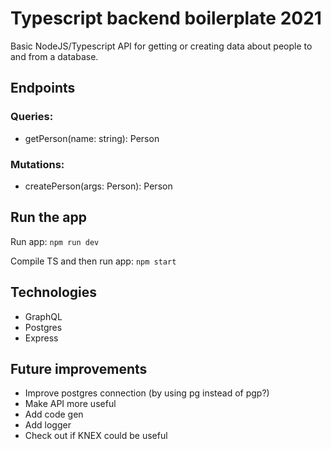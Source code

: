# Typescript backend boilerplate 2021

Basic NodeJS/Typescript API for getting or creating data about people to and from a database.

## Endpoints

### Queries:
- getPerson(name: string): Person

### Mutations:
- createPerson(args: Person): Person
## Run the app

Run app: `npm run dev`

Compile TS and then run app: `npm start`
## Technologies
- GraphQL
- Postgres
- Express

## Future improvements
* Improve postgres connection (by using pg instead of pgp?)
* Make API more useful
* Add code gen
* Add logger
* Check out if KNEX could be useful
